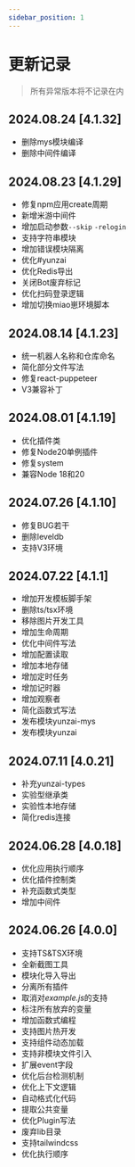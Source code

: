 ```yaml
---
sidebar_position: 1
---
```


# 更新记录

> 所有异常版本将不记录在内

## 2024.08.24 [4.1.32]

- 删除mys模块编译
- 删除中间件编译

## 2024.08.23 [4.1.29]

- 修复npm应用create周期
- 新增米游中间件
- 增加启动参数`--skip` `-relogin`
- 支持字符串模块
- 增加错误模块隔离
- 优化#yunzai
- 优化Redis导出
- 关闭Bot废弃标记
- 优化扫码登录逻辑
- 增加切换miao崽环境脚本

## 2024.08.14 [4.1.23]

- 统一机器人名称和仓库命名
- 简化部分文件写法
- 修复react-puppeteer
- V3兼容补丁

## 2024.08.01 [4.1.19]

- 优化插件类
- 修复Node20单例插件
- 修复system
- 兼容Node 18和20

## 2024.07.26 [4.1.10]

- 修复BUG若干
- 删除leveldb
- 支持V3环境

## 2024.07.22 [4.1.1]

- 增加开发模板脚手架
- 删除ts/tsx环境
- 移除图片开发工具
- 增加生命周期
- 优化中间件写法
- 增加配置读取
- 增加本地存储
- 增加定时任务
- 增加记时器
- 增加观察者
- 简化函数式写法
- 发布模块yunzai-mys
- 发布模块yunzai

## 2024.07.11 [4.0.21]

- 补充yunzai-types
- 实验型继承类
- 实验性本地存储
- 简化redis连接

## 2024.06.28 [4.0.18]

- 优化应用执行顺序
- 优化插件控制类
- 补充函数式类型
- 增加中间件

## 2024.06.26 [4.0.0]

- 支持TS&TSX环境
- 全新截图工具
- 模块化导入导出
- 分离所有插件
- 取消对*example.js*的支持
- 标注所有放弃的变量
- 增加函数式编程
- 支持图片热开发
- 支持组件动态加载
- 支持非模块文件引入
- 扩展event字段
- 优化后台检测机制
- 优化上下文逻辑
- 自动格式化代码
- 提取公共变量
- 优化Plugin写法
- 废弃lib目录
- 支持tailwindcss
- 优化执行顺序

